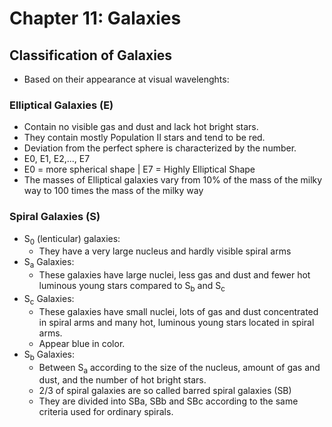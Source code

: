 # Chapter 11: Galaxies

## Classification of Galaxies

- Based on their appearance at visual wavelenghts:

### Elliptical Galaxies (E)

- Contain no visible gas and dust and lack hot bright stars.
- They contain mostly Population II stars and tend to be red.
- Deviation from the perfect sphere is characterized by the number.
- E0, E1, E2,..., E7
- E0 = more spherical shape | E7 = Highly Elliptical Shape
- The masses of Elliptical galaxies vary from 10% of the mass of the milky way to 100 times the mass of the milky way

### Spiral Galaxies (S)

- S<sub>0</sub> (lenticular) galaxies:
  - They have a very large nucleus and hardly visible spiral arms
- S<sub>a</sub> Galaxies:
  - These galaxies have large nuclei, less gas and dust and fewer hot luminous young stars compared to S<sub>b</sub> and S<sub>c</sub>
- S<sub>c</sub> Galaxies:
  - These galaxies have small nuclei, lots of gas and dust concentrated in spiral arms and many hot, luminous young stars located in spiral arms.
  - Appear blue in color.
- S<sub>b</sub> Galaxies:
  - Between S<sub>a</sub> according to the size of the nucleus, amount of gas and dust, and the number of hot bright stars.
  - 2/3 of spiral galaxies are so called barred spiral galaxies (SB)
  - They are divided into SBa, SBb and SBc according to the same criteria used for ordinary spirals.
  
